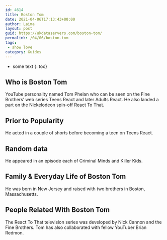 ```yaml
---
id: 4614
title: Boston Tom
date: 2021-04-06T17:13:43+00:00
author: Laima
layout: post
guid: https://ukdataservers.com/boston-tom/
permalink: /04/06/boston-tom
tags:
 - show love
category: Guides
---
```


* some text
{: toc}


## Who is Boston Tom
                  
                  
                  
YouTube personality named Tom Phelan who can be seen on the Fine Brothers&#8217; web series Teens React and later Adults React. He also landed a part on the Nickelodeon spin-off React To That. 
                  
              
            
              
            
                
                
                
## Prior to Popularity
                  
                  
                  
He acted in a couple of shorts before becoming a teen on Teens React. 
                  
              
            
              
            
                
                
                
## Random data
                  
                  
                  
He appeared in an episode each of Criminal Minds and Killer Kids. 
                  
              
            
              
            
                
                
                
## Family & Everyday Life of Boston Tom
                  
                  
                  
He was born in New Jersey and raised with two brothers in Boston, Massachusetts. 
                  
              
            
              
            
                
                
                
## People Related With Boston Tom
                  
                  
                  
The React To That television series was developed by Nick Cannon and the Fine Brothers. Tom has also collaborated with fellow YouTuber Brian Redmon. 
                  
              
            
              
            
                
              
            
              
              
            
            
              
            
          
          
          
